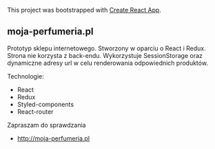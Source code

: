 This project was bootstrapped with [Create React App](https://github.com/facebook/create-react-app).

## moja-perfumeria.pl
Prototyp sklepu internetowego. Stworzony w oparciu o React i Redux. 
Strona nie korzysta z back-endu. Wykorzystuje SessionStorage oraz dynamiczne adresy url w celu renderowania odpowiednich produktów.

 Technologie:
* React
* Redux
* Styled-components
* React-router


Zapraszam do sprawdzania 
* http://moja-perfumeria.pl
